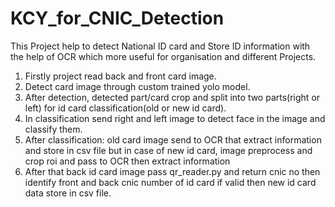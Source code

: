 # KCY_for_CNIC_Detection
This Project help to detect National ID card and Store ID information with the help of OCR which more useful for organisation and  different Projects.

1. Firstly project read back and front card image.
2. Detect card image through custom trained yolo model.
3. After detection, detected part/card crop and split into two parts(right or left) for id card classification(old or new id card).
4. In classification send right and left image to detect face in the image and classify them.
5. After classification: old card image send to OCR that extract information and store in csv file but in case of new id card, image preprocess and crop roi and pass to OCR then extract information
6. After that back id card image pass qr_reader.py and return cnic no then identify front and back cnic number of id card if valid then new id card data store in csv file.  
